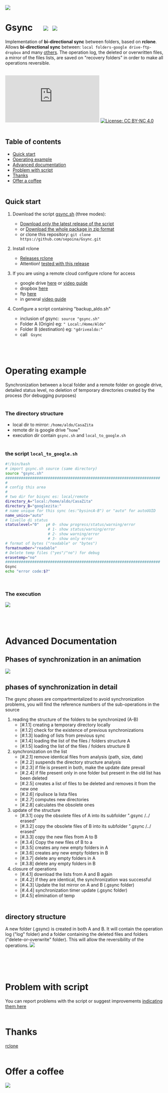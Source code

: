 ![](this_web/img/banner800x212.png)

# Gsync &nbsp;&nbsp;&nbsp;&nbsp;[![](this_web/img/italy.png)](README_it.md)&nbsp;&nbsp;[![](this_web/img/united-kingdom.png)](README.md)

Implementation of **bi-directional sync** between folders, based on **rclone**. Allows **bi-directional sync** between: ```local folders-google drive-ftp-dropbox``` and many [others](https://rclone.org/overview/). The operation log, the deleted or overwritten files, a mirror of the files lists, are saved on "recovery folders" in order to make all operations reversible. <br> <br>

[![Script size](https://img.badgesize.io/sepoina/Gsync/main/bin/gsync.sh?label=Script%20size&color=yellow)](https://raw.githubusercontent.com/sepoina/Gsync/main/bin/gsync.sh)
[![License: CC BY-NC 4.0](https://img.shields.io/badge/License-CC%20BY--NC%204.0-lightgrey.svg)](https://creativecommons.org/licenses/by-nc/4.0/)
<br><br>

## Table of contents

- [Quick start](#quick-start)
- [Operating example](#operating-example)
- [Advanced documentation](#advanced-documentation)
- [Problem with script](#problem-with-script)
- [Thanks](#thanks)
- [Offer a coffee](#offer-a-coffee)
<br><br>

## Quick start

1. Download the script [gsync.sh](https://github.com/sepoin/gsync/raw/main/bin/gsync.sh) (three modes):
    - [Download only the latest release of the script](https://github.com/sepoina/Gsync/raw/main/bin/gsync.sh)
    - or [Download the whole package in zip format](https://github.com/sepoina/Gsync/archive/main.zip)
    - or clone this repository: `git clone https://github.com/sepoina/Gsync.git`

1. Install rclone
    - [Releases rclone](https://rclone.org/downloads/)
    - Attention! [tested with this release](https://beta.rclone.org/branch/fix-rmdirs-filter/v1.55.0-beta.5165.358c0832c.fix-rmdirs-filter/)

1. If you are using a remote cloud configure rclone for access
    - google drive [here](https://rclone.org/drive/) or [video guide](https://www.youtube.com/watch?v=f8K-V3HHDA0)
    - dropbox [here](https://rclone.org/dropbox/) 
    - ftp [here](https://rclone.org/ftp/)
    - in general [video guide](https://www.youtube.com/watch?v=G8YMspboIXs)

1. Configure a script containing "backup_aldo.sh"
    - inclusion of gsync:` source "gsync.sh"`
    - Folder A (Origin) eg: `" Local:/Home/Aldo"`
    - Folder B (destination) eg: `"gdrivealdo:"`
    - call ` Gsync` 
<br><br><br><br>

# Operating example

Synchronization between a local folder and a remote folder on google drive, detailed status level, no deletion of temporary directories created by the process (for debugging purposes) <br> <br>

### The directory structure
- local dir to mirror: ```/home/aldo/CasaZita```<br>
- remote dir is google drive "```home```" <br>
- execution dir contain ```gsync.sh``` and ```local_to_google.sh```<br><br>

### the script ```local_to_google.sh```
```bash
#!/bin/bash
# import gsync.sh source (same directory)
source "gsync.sh"
#####################################################################
#
# config this area
#
# two dir for bisync es: local/remote
directory_A="local:/home/aldo/CasaZita"
directory_B="googlezita:"
# name unique for this sync (es:"bysincA-B") or "auto" for autoUUID
name_unico="auto"
# livello di status
statuslevel="0"   ;# 0- show progress/status/warning/error
                   # 1- show status/warning/error
                   # 2- show warning/error
                   # 3- show only error
# format of bytes ("readable" or "bytes")
formatnumber="readable"     
# Delete temp files ("yes"/"no") for debug
erasetemp="no"            
#####################################################################
Gsync 
echo "error code:$?"
```
<br>

### The execution
![](this_web/img/sample_demo.gif)
<br><br><br><br>

# Advanced Documentation

## Phases of synchronization in an animation
![](this_web/img/actions/animate.gif)

## phases of synchronization in detail

The gsync phases are compartmentalized to avoid synchronization problems, you will find the reference numbers of the sub-operations in the source

1. reading the structure of the folders to be synchronized (A-B)
    - [#.1.1] creating a temporary directory locally
    - [#.1.2] check for the existence of previous synchronizations
    - [#.1.3] loading of lists from previous sync
    - [#.1.4] loading the list of the files / folders structure A
    - [#.1.5] loading the list of the files / folders structure B
1. synchronization on the list
    - [#.2.1] remove identical files from analysis (path, size, date)
    - [#.2.2] suspends the directory structure analysis
    - [#.2.3] if file is present in both, make the update date prevail
    - [#.2.4] if file present only in one folder but present in the old list has been deleted
    - [#.2.5] creates a list of files to be deleted and removes it from the new one
    - [#.2.6] ripulisce la lista files
    - [#.2.7] computes new directories
    - [#.2.8] calculates the obsolete ones
1. update of the structure
    - [#.3.1] copy the obsolete files of A into its subfolder ".gsync /../ erased"
    - [#.3.2] copy the obsolete files of B into its subfolder ".gsync /../ erased"
    - [#.3.3] copy the new files from A to B
    - [#.3.4] Copy the new files of B to a
    - [#.3.5] creates any new empty folders in A
    - [#.3.6] creates any new empty folders in B
    - [#.3.7] delete any empty folders in A
    - [#.3.8] delete any empty folders in B
1. closure of operations
    - [#.4.1] download the lists from A and B again
    - [#.4.2] if they are identical, the synchronization was successful
    - [#.4.3] Update the list mirror on A and B (.gsync folder)
    - [#.4.4] synchronization timer update (.gsync folder)
    - [#.4.5] elimination of temp
<br><br>

## directory structure

A new folder (.gsync) is created in both A and B. It will contain the operation log ("log" folder) and a folder containing the deleted files and folders ("delete-or-overwrite" folder). This will allow the reversibility of the operations.
![](this_web/img/struttura_directory.jpg)
<br><br><br><br><br>

# Problem with script

You can report problems with the script or suggest improvements [indicating them here](https://github.com/sepoina/Gsync/issues/new)
<br><br>


# Thanks
[rclone](https://rclone.org/)
<br><br>

# Offer a coffee
[![](this_web/img/buy-me-a-coffee-with-paypal.png)](https://www.paypal.com/paypalme/giancarloghigi)